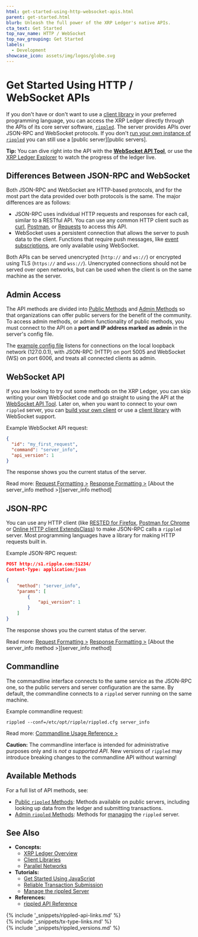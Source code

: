 ```yaml
---
html: get-started-using-http-websocket-apis.html
parent: get-started.html
blurb: Unleash the full power of the XRP Ledger's native APIs.
cta_text: Get Started
top_nav_name: HTTP / WebSocket
top_nav_grouping: Get Started
labels:
  - Development
showcase_icon: assets/img/logos/globe.svg
---
```

# Get Started Using HTTP / WebSocket APIs

If you don't have or don't want to use a [client library](client-libraries.html) in your preferred programming language, you can access the XRP Ledger directly through the APIs of its core server software, [`rippled`](xrpl-servers.html). The server provides APIs over JSON-RPC and WebSocket protocols. If you don't [run your own instance of `rippled`](install-rippled.html) you can still use a [public server][public servers].

**Tip:** You can dive right into the API with the [**WebSocket API Tool**](websocket-api-tool.html), or use the [XRP Ledger Explorer](https://livenet.xrpl.org/) to watch the progress of the ledger live.

## Differences Between JSON-RPC and WebSocket

Both JSON-RPC and WebSocket are HTTP-based protocols, and for the most part the data provided over both protocols is the same. The major differences are as follows:

- JSON-RPC uses individual HTTP requests and responses for each call, similar to a RESTful API. You can use any common HTTP client such as [curl](https://curl.se/), [Postman](https://www.postman.com/downloads/), or [Requests](https://requests.readthedocs.io/) to access this API.
- WebSocket uses a persistent connection that allows the server to push data to the client. Functions that require push messages, like [event subscriptions](subscribe.html), are only available using WebSocket.

Both APIs can be served unencrypted (`http://` and `ws://`) or encrypted using TLS (`https://` and `wss://`). Unencrypted connections should not be served over open networks, but can be used when the client is on the same machine as the server.


## Admin Access

The API methods are divided into [Public Methods](public-api-methods.html) and [Admin Methods](admin-api-methods.html) so that organizations can offer public servers for the benefit of the community. To access admin methods, or admin functionality of public methods, you must connect to the API on a **port and IP address marked as admin** in the server's config file.

The [example config file](https://github.com/ripple/rippled/blob/f00f263852c472938bf8e993e26c7f96f435935c/cfg/rippled-example.cfg#L1154-L1179) listens for connections on the local loopback network (127.0.0.1), with JSON-RPC (HTTP) on port 5005 and WebSocket (WS) on port 6006, and treats all connected clients as admin.


## WebSocket API

If you are looking to try out some methods on the XRP Ledger, you can skip writing your own WebSocket code and go straight to using the API at the [WebSocket API Tool](websocket-api-tool.html). Later on, when you want to connect to your own `rippled` server, you can [build your own client](monitor-incoming-payments-with-websocket.html) or use a [client library](client-libraries.html) with WebSocket support.

Example WebSocket API request:

```json
{
  "id": "my_first_request",
  "command": "server_info",
  "api_version": 1
}
```

The response shows you the current status of the server.

Read more: [Request Formatting >](request-formatting.html) [Response Formatting >](response-formatting.html) [About the server_info method >][server_info method]

## JSON-RPC

You can use any HTTP client (like [RESTED for Firefox](https://addons.mozilla.org/en-US/firefox/addon/rested/), [Postman for Chrome](https://chrome.google.com/webstore/detail/postman/fhbjgbiflinjbdggehcddcbncdddomop?hl=en) or [Online HTTP client ExtendsClass](https://extendsclass.com/rest-client-online.html)) to make JSON-RPC calls a `rippled` server. Most programming languages have a library for making HTTP requests built in. <!-- SPELLING_IGNORE: extendsclass -->

Example JSON-RPC request:

```json
POST http://s1.ripple.com:51234/
Content-Type: application/json

{
    "method": "server_info",
    "params": [
        {
            "api_version": 1
        }
    ]
}
```

The response shows you the current status of the server.

Read more: [Request Formatting >](request-formatting.html#json-rpc-format) [Response Formatting >](response-formatting.html) [About the server_info method >][server_info method]

## Commandline

The commandline interface connects to the same service as the JSON-RPC one, so the public servers and server configuration are the same. By default, the commandline connects to a `rippled` server running on the same machine.

Example commandline request:

```
rippled --conf=/etc/opt/ripple/rippled.cfg server_info
```

Read more: [Commandline Usage Reference >](commandline-usage.html)

**Caution:** The commandline interface is intended for administrative purposes only and is _not a supported API_.  New versions of `rippled` may introduce breaking changes to the commandline API without warning!

## Available Methods

For a full list of API methods, see:

- [Public `rippled` Methods](public-api-methods.html): Methods available on public servers, including looking up data from the ledger and submitting transactions.
- [Admin `rippled` Methods](admin-api-methods.html): Methods for [managing](manage-the-rippled-server.html) the `rippled` server.


## See Also

- **Concepts:**
    - [XRP Ledger Overview](xrp-ledger-overview.html)
    - [Client Libraries](client-libraries.html)
    - [Parallel Networks](parallel-networks.html)
- **Tutorials:**
    - [Get Started Using JavaScript](get-started-using-javascript.html)
    - [Reliable Transaction Submission](reliable-transaction-submission.html)
    - [Manage the rippled Server](manage-the-rippled-server.html)
- **References:**
    - [rippled API Reference](http-websocket-apis.html)

<!--{# common link defs #}-->
{% include '_snippets/rippled-api-links.md' %}			
{% include '_snippets/tx-type-links.md' %}			
{% include '_snippets/rippled_versions.md' %}
